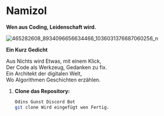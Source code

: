 # Namizol 

**Wen aus Coding, Leidenschaft wird.**

![465282608_8934096656634466_1036031376687060256_n](https://github.com/user-attachments/assets/22b57fcb-ac70-4342-ace0-911022507685)


**Ein Kurz Gedicht**

Aus Nichts wird Etwas, mit einem Klick, <br>
Der Code als Werkzeug, Gedanken zu fix.<br>
Ein Architekt der digitalen Welt,<br>
Wo Algorithmen Geschichten erzählen.<br>


1. **Clone das Repository:**
   ```bash
   Odins Gunst Discord Bot
   git clone Wird eingefügt wen Fertig.
